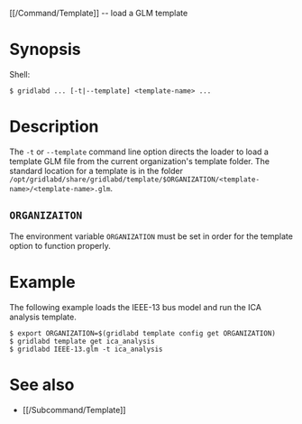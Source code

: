 [[/Command/Template]] -- load a GLM template

# Synopsis

Shell:

~~~
$ gridlabd ... [-t|--template] <template-name> ...
~~~

# Description

The `-t` or `--template` command line option directs the loader to load a template GLM file from the current organization's template folder.  The standard location for a template is in the folder `/opt/gridlabd/share/gridlabd/template/$ORGANIZATION/<template-name>/<template-name>.glm`.

## `ORGANIZAITON`

The environment variable `ORGANIZATION` must be set in order for the template option to function properly. 

# Example

The following example loads the IEEE-13 bus model and run the ICA analysis template.

~~~
$ export ORGANIZATION=$(gridlabd template config get ORGANIZATION)
$ gridlabd template get ica_analysis
$ gridlabd IEEE-13.glm -t ica_analysis
~~~

# See also

* [[/Subcommand/Template]]
